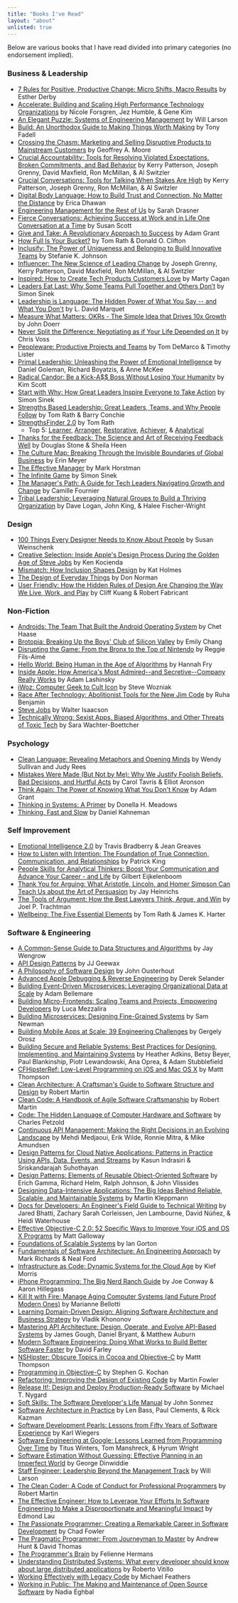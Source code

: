 ```yaml
---
title: "Books I've Read"
layout: "about"
unlisted: true
---
```


Below are various books that I have read divided into primary categories (no endorsement implied).

### Business & Leadership

* [7 Rules for Positive, Productive Change: Micro Shifts, Macro Results](https://www.goodreads.com/book/show/43999078-7-rules-for-positive-productive-change) by Esther Derby
* [Accelerate: Building and Scaling High Performance Technology Organizations](https://www.goodreads.com/book/show/35747076-accelerate) by Nicole Forsgren, Jez Humble, & Gene Kim
* [An Elegant Puzzle: Systems of Engineering Management](https://www.goodreads.com/book/show/45308574-an-elegant-puzzle) by Will Larson
* [Build: An Unorthodox Guide to Making Things Worth Making](https://www.goodreads.com/book/show/59696349-build) by Tony Fadell
* [Crossing the Chasm: Marketing and Selling Disruptive Products to Mainstream Customers](https://www.goodreads.com/book/show/18085530-crossing-the-chasm) by Geoffrey A. Moore
* [Crucial Accountability: Tools for Resolving Violated Expectations, Broken Commitments, and Bad Behavior](https://www.goodreads.com/book/show/17118702-crucial-accountability) by Kerry Patterson, Joseph Grenny, David Maxfield, Ron McMillan, & Al Switzler
* [Crucial Conversations: Tools for Talking When Stakes Are High](https://www.goodreads.com/book/show/11406473-crucial-conversations) by Kerry Patterson, Joseph Grenny, Ron McMillan, & Al Switzler
* [Digital Body Language: How to Build Trust and Connection, No Matter the Distance](https://www.goodreads.com/book/show/54860473-digital-body-language) by Erica Dhawan
* [Engineering Management for the Rest of Us](https://www.goodreads.com/book/show/61069201-engineering-management-for-the-rest-of-us) by Sarah Drasner
* [Fierce Conversations: Achieving Success at Work and in Life One Conversation at a Time](https://www.goodreads.com/book/show/31579916-fierce-conversations) by Susan Scott
* [Give and Take: A Revolutionary Approach to Success](https://www.goodreads.com/book/show/18114277-give-and-take) by Adam Grant
* [How Full Is Your Bucket?](https://www.goodreads.com/book/show/49266.How_Full_Is_Your_Bucket_) by Tom Rath & Donald O. Clifton
* [Inclusify: The Power of Uniqueness and Belonging to Build Innovative Teams](https://www.goodreads.com/book/show/52167185-inclusify) by Stefanie K. Johnson
* [Influencer: The New Science of Leading Change](https://www.goodreads.com/book/show/16189544-influencer) by Joseph Grenny, Kerry Patterson, David Maxfield, Ron McMillan, & Al Switzler
* [Inspired: How to Create Tech Products Customers Love](https://www.goodreads.com/book/show/35249663-inspired) by Marty Cagan
* [Leaders Eat Last: Why Some Teams Pull Together and Others Don’t](https://www.goodreads.com/book/show/25716721-leaders-eat-last) by Simon Sinek
* [Leadership is Language: The Hidden Power of What You Say -- and What You Don't](https://www.goodreads.com/book/show/42774083-leadership-is-language) by L. David Marquet
* [Measure What Matters: OKRs - The Simple Idea that Drives 10x Growth](https://www.goodreads.com/book/show/36388445-measure-what-matters) by John Doerr
* [Never Split the Difference: Negotiating as if Your Life Depended on It](https://www.goodreads.com/book/show/30736658-never-split-the-difference) by Chris Voss
* [Peopleware: Productive Projects and Teams](https://www.goodreads.com/book/show/67825.Peopleware) by Tom DeMarco & Timothy Lister
* [Primal Leadership: Unleashing the Power of Emotional Intelligence](https://www.goodreads.com/book/show/17707825-primal-leadership-with-a-new-preface-by-the-authors) by Daniel Goleman, Richard Boyatzis, & Anne McKee
* [Radical Candor: Be a Kick-A$$ Boss Without Losing Your Humanity](https://www.goodreads.com/book/show/43263498-radical-candor) by Kim Scott
* [Start with Why: How Great Leaders Inspire Everyone to Take Action](https://www.goodreads.com/book/show/13490701-start-with-why) by Simon Sinek
* [Strengths Based Leadership: Great Leaders, Teams, and Why People Follow](https://www.goodreads.com/book/show/5973885-strengths-based-leadership) by Tom Rath & Barry Conchie
* [StrengthsFinder 2.0](https://www.goodreads.com/book/show/8123742-strengthsfinder-2-0) by Tom Rath
  * Top 5: [Learner](https://www.gallup.com/cliftonstrengths/en/252293/learner-theme.aspx), [Arranger](https://www.gallup.com/cliftonstrengths/en/252161/arranger-theme.aspx), [Restorative](https://www.gallup.com/cliftonstrengths/en/252323/restorative-theme.aspx), [Achiever](https://www.gallup.com/cliftonstrengths/en/252134/achiever-theme.aspx), & [Analytical](https://www.gallup.com/cliftonstrengths/en/252152/analytical-theme.aspx)
* [Thanks for the Feedback: The Science and Art of Receiving Feedback Well](https://www.goodreads.com/book/show/22571761-thanks-for-the-feedback) by Douglas Stone & Sheila Heen
* [The Culture Map: Breaking Through the Invisible Boundaries of Global Business](https://www.goodreads.com/book/show/18210794-culture-map) by Erin Meyer
* [The Effective Manager](https://www.goodreads.com/book/show/27316166-the-effective-manager) by Mark Horstman
* [The Infinite Game](https://www.goodreads.com/book/show/38390751-the-infinite-game) by Simon Sinek
* [The Manager's Path: A Guide for Tech Leaders Navigating Growth and Change](https://www.goodreads.com/book/show/33369254-the-manager-s-path) by Camille Fournier
* [Tribal Leadership: Leveraging Natural Groups to Build a Thriving Organization](https://www.goodreads.com/book/show/9723317-tribal-leadership) by Dave Logan, John King, & Halee Fischer-Wright

### Design

* [100 Things Every Designer Needs to Know About People](https://www.goodreads.com/book/show/54833271-100-things-every-designer-needs-to-know-about-people) by Susan Weinschenk
* [Creative Selection: Inside Apple's Design Process During the Golden Age of Steve Jobs](https://www.goodreads.com/book/show/40965884-creative-selection) by Ken Kocienda
* [Mismatch: How Inclusion Shapes Design](https://www.goodreads.com/book/show/39644200-mismatch) by Kat Holmes
* [The Design of Everyday Things](https://www.goodreads.com/book/show/17290807-the-design-of-everyday-things) by Don Norman
* [User Friendly: How the Hidden Rules of Design Are Changing the Way We Live, Work, and Play](https://www.goodreads.com/book/show/41940285-user-friendly) by Cliff Kuang & Robert Fabricant

### Non-Fiction

* [Androids: The Team That Built the Android Operating System](https://www.goodreads.com/book/show/60203703-androids) by Chet Haase
* [Brotopia: Breaking Up the Boys' Club of Silicon Valley](https://www.goodreads.com/book/show/36288143-brotopia) by Emily Chang
* [Disrupting the Game: From the Bronx to the Top of Nintendo](https://www.goodreads.com/book/show/58429316-disrupting-the-game) by Reggie Fils-Aimé
* [Hello World: Being Human in the Age of Algorithms](https://www.goodreads.com/book/show/43726517-hello-world) by Hannah Fry
* [Inside Apple: How America's Most Admired--and Secretive--Company Really Works](https://www.goodreads.com/book/show/20445768-inside-apple) by Adam Lashinsky
* [iWoz: Computer Geek to Cult Icon](https://www.goodreads.com/book/show/798635.iWoz) by Steve Wozniak
* [Race After Technology: Abolitionist Tools for the New Jim Code](https://www.goodreads.com/book/show/42527493-race-after-technology) by Ruha Benjamin
* [Steve Jobs](https://www.goodreads.com/book/show/11084145-steve-jobs) by Walter Isaacson
* [Technically Wrong: Sexist Apps, Biased Algorithms, and Other Threats of Toxic Tech](https://www.goodreads.com/book/show/38212110-technically-wrong) by Sara Wachter-Boettcher

### Psychology

* [Clean Language: Revealing Metaphors and Opening Minds](https://www.goodreads.com/book/show/5948619-clean-language) by Wendy Sullivan and Judy Rees
* [Mistakes Were Made (But Not by Me): Why We Justify Foolish Beliefs, Bad Decisions, and Hurtful Acts](https://www.goodreads.com/book/show/54799197-mistakes-were-made-but-not-by-me) by Carol Tavris & Elliot Aronson
* [Think Again: The Power of Knowing What You Don't Know](https://www.goodreads.com/book/show/55539565-think-again) by Adam Grant
* [Thinking in Systems: A Primer](https://www.goodreads.com/book/show/3828902-thinking-in-systems) by Donella H. Meadows
* [Thinking, Fast and Slow](https://www.goodreads.com/book/show/13539043-thinking-fast-and-slow) by Daniel Kahneman

### Self Improvement

* [Emotional Intelligence 2.0](https://www.goodreads.com/book/show/6486483-emotional-intelligence-2-0) by Travis Bradberry & Jean Greaves
* [How to Listen with Intention: The Foundation of True Connection, Communication, and Relationships](https://www.goodreads.com/book/show/54082517-how-to-listen-with-intention) by Patrick King
* [People Skills for Analytical Thinkers: Boost Your Communication and Advance Your Career - and Life](https://www.goodreads.com/book/show/56306819-people-skills-for-analytical-thinkers) by Gilbert Eijkelenboom
* [Thank You for Arguing: What Aristotle, Lincoln, and Homer Simpson Can Teach Us about the Art of Persuasion](https://www.goodreads.com/book/show/32672702-thank-you-for-arguing) by Jay Heinrichs
* [The Tools of Argument: How the Best Lawyers Think, Argue, and Win](https://www.goodreads.com/book/show/18258324-the-tools-of-argument) by Joel P. Trachtman
* [Wellbeing: The Five Essential Elements](https://www.goodreads.com/book/show/8063945-wellbeing) by Tom Rath & James K. Harter

### Software & Engineering

* [A Common-Sense Guide to Data Structures and Algorithms](https://www.goodreads.com/book/show/48764406-a-common-sense-guide-to-data-structures-and-algorithms) by Jay Wengrow
* [API Design Patterns](https://www.goodreads.com/book/show/51192053-api-design-patterns) by JJ Geewax
* [A Philosophy of Software Design](https://www.goodreads.com/book/show/39996759-a-philosophy-of-software-design) by John Ousterhout
* [Advanced Apple Debugging & Reverse Engineering](https://www.goodreads.com/book/show/35514420-advanced-apple-debugging-reverse-engineering) by Derek Selander
* [Building Event-Driven Microservices: Leveraging Organizational Data at Scale](https://www.goodreads.com/book/show/51163447-building-event-driven-microservices) by Adam Bellemare
* [Building Micro-Frontends: Scaling Teams and Projects, Empowering Developers](https://www.goodreads.com/book/show/59656687-building-micro-frontends) by Luca Mezzalira
* [Building Microservices: Designing Fine-Grained Systems](https://www.goodreads.com/book/show/38824352-building-microservices) by Sam Newman
* [Building Mobile Apps at Scale: 39 Engineering Challenges](https://www.goodreads.com/book/show/57668282-building-mobile-apps-at-scale) by Gergely Orosz
* [Building Secure and Reliable Systems: Best Practices for Designing, Implementing, and Maintaining Systems](https://www.goodreads.com/book/show/52362720-building-secure-and-reliable-systems) by Heather Adkins, Betsy Beyer, Paul Blankinship, Piotr Lewandowski, Ana Oprea, & Adam Stubblefield
* [CFHipsterRef: Low-Level Programming on iOS and Mac OS X](https://www.goodreads.com/book/show/22403482-cfhipsterref) by Mattt Thompson
* [Clean Architecture: A Craftsman's Guide to Software Structure and Design](https://www.goodreads.com/book/show/18043011-clean-architecture) by Robert Martin
* [Clean Code: A Handbook of Agile Software Craftsmanship](https://www.goodreads.com/book/show/3735293-clean-code) by Robert Martin
* [Code: The Hidden Language of Computer Hardware and Software](https://www.goodreads.com/book/show/44882.Code) by Charles Petzold
* [Continuous API Management: Making the Right Decisions in an Evolving Landscape](https://www.goodreads.com/book/show/57871958-continuous-api-management) by Mehdi Medjaoui, Erik Wilde, Ronnie Mitra, & Mike Amundsen
* [Design Patterns for Cloud Native Applications: Patterns in Practice Using APIs, Data, Events, and Streams](https://www.goodreads.com/book/show/56642541-design-patterns-for-cloud-native-applications) by Kasun Indrasiri & Sriskandarajah Suhothayan
* [Design Patterns: Elements of Reusable Object-Oriented Software](https://www.goodreads.com/book/show/85009.Design_Patterns) by Erich Gamma, Richard Helm, Ralph Johnson, & John Vlissides
* [Designing Data-Intensive Applications: The Big Ideas Behind Reliable, Scalable, and Maintainable Systems](https://www.goodreads.com/book/show/23466395-designing-data-intensive-applications) by Martin Kleppmann
* [Docs for Developers: An Engineer's Field Guide to Technical Writing](https://www.goodreads.com/book/show/58278048-docs-for-developers) by Jared Bhatti, Zachary Sarah Corleissen, Jen Lambourne, David Núñez, & Heidi Waterhouse
* [Effective Objective-C 2.0: 52 Specific Ways to Improve Your iOS and OS X Programs](https://www.goodreads.com/book/show/17297099-effective-objective-c-2-0) by Matt Galloway
* [Foundations of Scalable Systems](https://www.goodreads.com/book/show/61046500-foundations-of-scalable-systems) by Ian Gorton
* [Fundamentals of Software Architecture: An Engineering Approach](https://www.goodreads.com/book/show/44144493-fundamentals-of-software-architecture) by Mark Richards & Neal Ford
* [Infrastructure as Code: Dynamic Systems for the Cloud Age](https://www.goodreads.com/book/show/53481701-infrastructure-as-code) by Kief Morris
* [iPhone Programming: The Big Nerd Ranch Guide](https://www.goodreads.com/book/show/8294275-iphone-programming) by Joe Conway & Aaron Hillegass
* [Kill It with Fire: Manage Aging Computer Systems (and Future Proof Modern Ones)](https://www.goodreads.com/book/show/54716655-kill-it-with-fire) by Marianne Bellotti
* [Learning Domain-Driven Design: Aligning Software Architecture and Business Strategy](https://www.goodreads.com/book/show/57573212-learning-domain-driven-design) by Vladik Khononov
* [Mastering API Architecture: Design, Operate, and Evolve API-Based Systems](https://www.goodreads.com/book/show/62995763-mastering-api-architecture) by James Gough, Daniel Bryant, & Matthew Auburn
* [Modern Software Engineering: Doing What Works to Build Better Software Faster](https://www.goodreads.com/book/show/57345270-modern-software-engineering) by David Farley
* [NSHipster: Obscure Topics in Cocoa and Objective-C](https://www.goodreads.com/book/show/19262999-nshipster) by Mattt Thompson
* [Programming in Objective-C](https://www.goodreads.com/book/show/120638.Programming_in_Objective_C) by Stephen G. Kochan
* [Refactoring: Improving the Design of Existing Code](https://www.goodreads.com/book/show/44936.Refactoring) by Martin Fowler
* [Release It!: Design and Deploy Production-Ready Software](https://www.goodreads.com/book/show/1069827.Release_It_) by Michael T. Nygard
* [Soft Skills: The Software Developer's Life Manual](https://www.goodreads.com/book/show/23232941-soft-skills) by John Sonmez
* [Software Architecture in Practice](https://www.goodreads.com/book/show/14786083-software-architecture-in-practice) by Len Bass, Paul Clements, & Rick Kazman
* [Software Development Pearls: Lessons from Fifty Years of Software Experience](https://www.goodreads.com/book/show/58064227-software-development-pearls) by Karl Wiegers
* [Software Engineering at Google: Lessons Learned from Programming Over Time](https://www.goodreads.com/book/show/58511355-software-engineering-at-google) by Titus Winters, Tom Manshreck, & Hyrum Wright
* [Software Estimation Without Guessing: Effective Planning in an Imperfect World](https://www.goodreads.com/book/show/53104134-software-estimation-without-guessing) by George Dinwiddie
* [Staff Engineer: Leadership Beyond the Management Track](https://www.goodreads.com/book/show/56481725-staff-engineer) by Will Larson
* [The Clean Coder: A Code of Conduct for Professional Programmers](https://www.goodreads.com/book/show/10284614-the-clean-coder) by Robert Martin
* [The Effective Engineer: How to Leverage Your Efforts In Software Engineering to Make a Disproportionate and Meaningful Impact](https://www.goodreads.com/book/show/25238425-the-effective-engineer) by Edmond Lau
* [The Passionate Programmer: Creating a Remarkable Career in Software Development](https://www.goodreads.com/book/show/6399113-the-passionate-programmer) by Chad Fowler
* [The Pragmatic Programmer: From Journeyman to Master](https://www.goodreads.com/book/show/4099.The_Pragmatic_Programmer) by Andrew Hunt & David Thomas
* [The Programmer's Brain](https://www.goodreads.com/book/show/57196550-the-programmer-s-brain) by Felienne Hermans
* [Understanding Distributed Systems: What every developer should know about large distributed applications](https://www.goodreads.com/book/show/60598814-understanding-distributed-systems) by Roberto Vitillo
* [Working Effectively with Legacy Code](https://www.goodreads.com/book/show/44919.Working_Effectively_with_Legacy_Code) by Michael Feathers
* [Working in Public: The Making and Maintenance of Open Source Software](https://www.goodreads.com/book/show/54140556-working-in-public) by Nadia Eghbal
